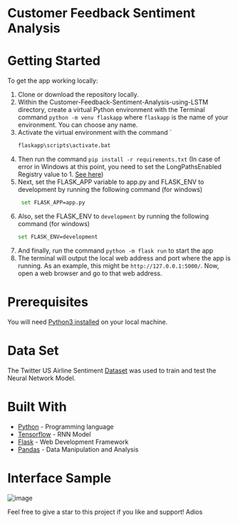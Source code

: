 # Customer Feedback Sentiment Analysis 

# Getting Started

To get the app working locally:
1. Clone or download the repository locally.
2. Within the Customer-Feedback-Sentiment-Analysis-using-LSTM directory, create a virtual Python environment with the Terminal command `python -m venv flaskapp` where `flaskapp` is the name of your environment. You can choose any name.
3. Activate the virtual environment with the command        `
    ```bash                 
    flaskapp\scripts\activate.bat
    ```
4. Then run the command `pip install -r requirements.txt` (In case of error in Windows at this point, you need to set the LongPathsEnabled Registry value to 1. [See here](https://stackoverflow.com/questions/54778630/could-not-install-packages-due-to-an-environmenterror-errno-2-no-such-file-or/55189256#55189256))
5. Next, set the FLASK_APP variable to app.py and FLASK_ENV to development by running the following command (for windows) 
   ```bash
    set FLASK_APP=app.py
    ```
6. Also, set the FLASK_ENV to `development` by running the following command (for windows)
    ```bash
    set FLASK_ENV=development
    ```
7. And finally, run the command `python -m flask run` to start the app
8. The terminal will output the local web address and port where the app is running. As an example, this might be `http://127.0.0.1:5000/`. Now, open a web browser and go to that web address.

# Prerequisites

You will need [Python3 installed](https://www.python.org/downloads/) on your local machine.

# Data Set
The Twitter US Airline Sentiment [Dataset](https://www.kaggle.com/crowdflower/twitter-airline-sentiment) was used to train and test the Neural Network Model.


# Built With

* [Python](https://www.python.org/) - Programming language
* [Tensorflow](https://www.tensorflow.org/) - RNN Model
* [Flask](http://flask.pocoo.org/) - Web Development Framework
* [Pandas](https://pandas.pydata.org/) - Data Manipulation and Analysis

# Interface Sample

![image](https://user-images.githubusercontent.com/45168689/121368290-65f62c80-c954-11eb-97ff-6c84a9eba73c.png)

Feel free to give a star to this project if you like and support! Adios

 

